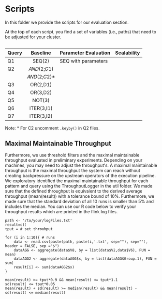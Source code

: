 # Scripts

In this folder we provide the scripts for our evaluation section. 

At the top of each script, you find a set of variables (i.e., paths) that need to be adjusted for your cluster. 

## 

| Query |    Baseline    | Parameter Evaluation | Scalability | 
|-------|:--------------:|----------------------|-------------|
| Q1    |     SEQ(2)     | SEQ with parameters  |             |
| Q2    | 𝐴𝑁𝐷(2;𝐶1)  |                      |             |
|       | 𝐴𝑁𝐷(2;𝐶2)* |                      |             |
| Q3    |    OR(2,D1)    |                      |             |
| Q4    |    OR(3,D2)    |                      |             |
| Q5    |     NOT(3)     |                      |             |
| Q6    |   ITER(3,I1)   |                      |             |
| Q7    |   ITER(3,I2)   |                      |             |

Note: * For C2 uncomment ```.keyby()``` in Q2 files. 
 
## Maximal Maintainable Throughput
Furthermore, we use threshold filters and the maximal maintainable throughput evaluated in preliminary experiments. Depending on your machines, 
you may need to adjust the throughput's. A maximal maintainable throughput is the maximal throughput the system can reach without creating backpressure on the upstream operators of the execution pipeline.
We exploratory identified the maximal maintainable throughput for each pattern and query using the ThroughputLogger in the util folder.
We made sure that the defined throughput is equivalent to the derived average throughput (mean(result)) with a tolerance bound of 10%. 
Furthermore, we made sure that the standard deviation of all 10 runs is smaller than 5% and includes the median. 
You can use our R code below to verify your throughput results which are printed in the flink log files. 
```
path <- '/to/your/logFiles.txt'
result=c()
tput = # set throuhput 

for (i in 1:10){ # runs 
    data <- read.csv(paste(path, paste(i,'.txt', sep=""), sep=""), header = FALSE, sep ="$")
    dataAGG <- aggregate(data$V8, by = list(data$V2,data$V6), FUN = mean)
    dataAGG2 <- aggregate(dataAGG$x, by = list(dataAGG$Group.1), FUN = sum)
    result[i] <- sum(dataAGG2$x)
}

mean(result) >= tput*0.9 && mean(result) <= tput*1.1
sd(result) <= tput*0.05
mean(result) + sd(result) >= median(result) && mean(result) - sd(result) <= median(result)
``` 